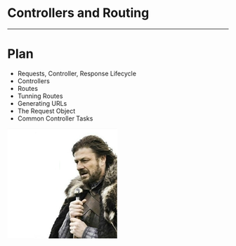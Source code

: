 # Controllers and Routing

---

# Plan

*   Requests, Controller, Response Lifecycle
*   Controllers
*   Routes
*   Tunning Routes
*   Generating URLs
*   The Request Object
*   Common Controller Tasks

![Brace Yourself](img/braceYourself.jpg)
